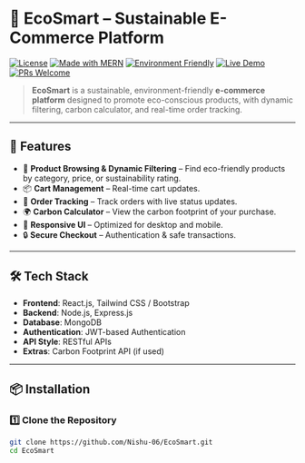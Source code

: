 # 🌱 EcoSmart – Sustainable E-Commerce Platform

[![License](https://img.shields.io/badge/License-MIT-green.svg)](LICENSE)
[![Made with MERN](https://img.shields.io/badge/Made%20with-MERN-blue)](https://www.mongodb.com/mern-stack)
[![Environment Friendly](https://img.shields.io/badge/Focus-Sustainability-brightgreen)](#)
[![Live Demo](https://img.shields.io/badge/Live-Demo-purple)](#demo)
[![PRs Welcome](https://img.shields.io/badge/PRs-welcome-brightgreen.svg)](CONTRIBUTING.md)

> **EcoSmart** is a sustainable, environment-friendly **e-commerce platform** designed to promote eco-conscious products, with dynamic filtering, carbon calculator, and real-time order tracking.

---


## 🚀 Features
- 🛒 **Product Browsing & Dynamic Filtering** – Find eco-friendly products by category, price, or sustainability rating.
- 📦 **Cart Management** – Real-time cart updates.
- 📍 **Order Tracking** – Track orders with live status updates.
- 🌍 **Carbon Calculator** – View the carbon footprint of your purchase.
- 🎨 **Responsive UI** – Optimized for desktop and mobile.
- 🔒 **Secure Checkout** – Authentication & safe transactions.

---

## 🛠️ Tech Stack
- **Frontend**: React.js, Tailwind CSS / Bootstrap  
- **Backend**: Node.js, Express.js  
- **Database**: MongoDB  
- **Authentication**: JWT-based Authentication  
- **API Style**: RESTful APIs  
- **Extras**: Carbon Footprint API (if used)  

---


## 📦 Installation

### 1️⃣ Clone the Repository
```bash
git clone https://github.com/Nishu-06/EcoSmart.git
cd EcoSmart

